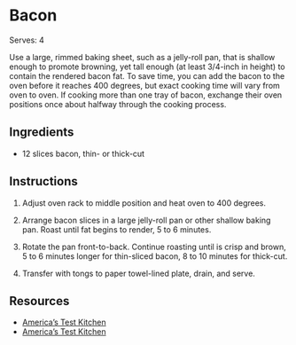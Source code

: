 # Bacon

Serves: 4

Use a large, rimmed baking sheet, such as a jelly-roll pan, that is shallow enough to promote browning, yet tall enough (at least 3/4-inch in height) to contain the rendered bacon fat. To save time, you can add the bacon to the oven before it reaches 400 degrees, but exact cooking time will vary from oven to oven. If cooking more than one tray of bacon, exchange their oven positions once about halfway through the cooking process.

## Ingredients

* 12 slices bacon, thin- or thick-cut

## Instructions

1. Adjust oven rack to middle position and heat oven to 400 degrees.

2. Arrange bacon slices in a large jelly-roll pan or other shallow baking pan. Roast until fat begins to render, 5 to 6 minutes.

3. Rotate the pan front-to-back. Continue roasting until is crisp and brown, 5 to 6 minutes longer for thin-sliced bacon, 8 to 10 minutes for thick-cut.

4. Transfer with tongs to paper towel-lined plate, drain, and serve.

## Resources

* [America’s Test Kitchen](https://www.americastestkitchen.com/recipes/771-oven-fried-bacon)
* [America’s Test Kitchen](https://www.americastestkitchen.com/episode/87-bacon-eggs-and-homefries)
